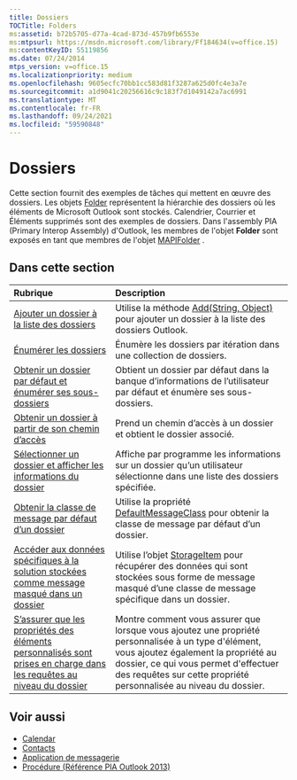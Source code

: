 ```yaml
---
title: Dossiers
TOCTitle: Folders
ms:assetid: b72b5705-d77a-4cad-873d-457b9fb6553e
ms:mtpsurl: https://msdn.microsoft.com/library/Ff184634(v=office.15)
ms:contentKeyID: 55119856
ms.date: 07/24/2014
mtps_version: v=office.15
ms.localizationpriority: medium
ms.openlocfilehash: 9605ecfc70bb1cc583d81f3287a625d0fc4e3a7e
ms.sourcegitcommit: a1d9041c20256616c9c183f7d1049142a7ac6991
ms.translationtype: MT
ms.contentlocale: fr-FR
ms.lasthandoff: 09/24/2021
ms.locfileid: "59590848"
---
```

# <a name="folders"></a>Dossiers

Cette section fournit des exemples de tâches qui mettent en œuvre des dossiers. Les objets [Folder](https://msdn.microsoft.com/library/bb645774\(v=office.15\)) représentent la hiérarchie des dossiers où les éléments de Microsoft Outlook sont stockés. Calendrier, Courrier et Éléments supprimés sont des exemples de dossiers. Dans l'assembly PIA (Primary Interop Assembly) d'Outlook, les membres de l'objet **Folder** sont exposés en tant que membres de l'objet [MAPIFolder](https://msdn.microsoft.com/library/bb624369\(v=office.15\)) .

## <a name="in-this-section"></a>Dans cette section

|Rubrique|Description|
|:----|:----------|
|[Ajouter un dossier à la liste des dossiers](how-to-add-a-folder-to-the-folder-list.md) |Utilise la méthode [Add(String, Object)](https://msdn.microsoft.com/library/bb645065\(v=office.15\)) pour ajouter un dossier à la liste des dossiers Outlook.|
|[Énumérer les dossiers](how-to-enumerate-folders.md)  |Énumère les dossiers par itération dans une collection de dossiers.|
|[Obtenir un dossier par défaut et énumérer ses sous-dossiers](how-to-get-a-default-folder-and-enumerate-its-subfolders.md) |Obtient un dossier par défaut dans la banque d’informations de l’utilisateur par défaut et énumère ses sous-dossiers.|
|[Obtenir un dossier à partir de son chemin d’accès](how-to-get-a-folder-based-on-its-folder-path.md)  |Prend un chemin d’accès à un dossier et obtient le dossier associé.|
|[Sélectionner un dossier et afficher les informations du dossier](how-to-select-a-folder-and-display-folder-information.md)  |Affiche par programme les informations sur un dossier qu’un utilisateur sélectionne dans une liste des dossiers spécifiée.|
|[Obtenir la classe de message par défaut d’un dossier](how-to-get-the-default-message-class-of-a-folder.md)  |Utilise la propriété [DefaultMessageClass](https://msdn.microsoft.com/library/bb646541\(v=office.15\)) pour obtenir la classe de message par défaut d’un dossier.|
|[Accéder aux données spécifiques à la solution stockées comme message masqué dans un dossier](how-to-access-solution-specific-data-stored-as-a-hidden-message-in-a-folder.md)  |Utilise l’objet [StorageItem](https://msdn.microsoft.com/library/bb623436\(v=office.15\)) pour récupérer des données qui sont stockées sous forme de message masqué d’une classe de message spécifique dans un dossier.|
|[S’assurer que les propriétés des éléments personnalisés sont prises en charge dans les requêtes au niveau du dossier](how-to-ensure-that-custom-item-properties-are-supported-in-folder-level-queries.md) |Montre comment vous assurer que lorsque vous ajoutez une propriété personnalisée à un type d'élément, vous ajoutez également la propriété au dossier, ce qui vous permet d'effectuer des requêtes sur cette propriété personnalisée au niveau du dossier.|

## <a name="see-also"></a>Voir aussi

- [Calendar](calendar.md)
- [Contacts](contacts.md)
- [Application de messagerie](mail.md)
- [Procédure (Référence PIA Outlook 2013)](how-do-i-outlook-2013-pia-reference.md)

